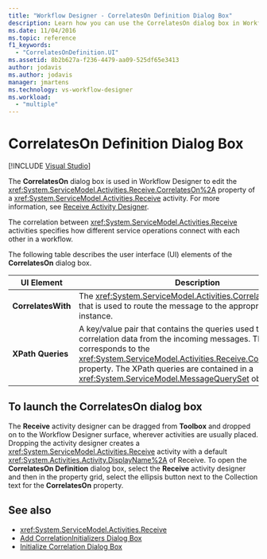 ```yaml
---
title: "Workflow Designer - CorrelatesOn Definition Dialog Box"
description: Learn how you can use the CorrelatesOn dialog box in Workflow Designer to edit the CorrelatesOn property of a Receive activity.
ms.date: 11/04/2016
ms.topic: reference
f1_keywords:
  - "CorrelatesOnDefinition.UI"
ms.assetid: 8b2b627a-f236-4479-aa09-525df65e3413
author: jodavis
ms.author: jodavis
manager: jmartens
ms.technology: vs-workflow-designer
ms.workload:
  - "multiple"
---
```

# CorrelatesOn Definition Dialog Box

 [!INCLUDE [Visual Studio](~/includes/applies-to-version/vs-windows-only.md)]

The **CorrelatesOn** dialog box is used in Workflow Designer to edit the <xref:System.ServiceModel.Activities.Receive.CorrelatesOn%2A> property of a <xref:System.ServiceModel.Activities.Receive> activity. For more information, see [Receive Activity Designer](../workflow-designer/receive-activity-designer.md).

The correlation between <xref:System.ServiceModel.Activities.Receive> activities specifies how different service operations connect with each other in a workflow.

The following table describes the user interface (UI) elements of the **CorrelatesOn** dialog box.

|UI Element|Description|
|-|-----------------|
|**CorrelatesWith**|The <xref:System.ServiceModel.Activities.CorrelationHandle> that is used to route the message to the appropriate workflow instance.|
|**XPath Queries**|A key/value pair that contains the queries used to extract correlation data from the incoming messages. This value corresponds to the <xref:System.ServiceModel.Activities.Receive.CorrelatesOn%2A> property. The XPath queries are contained in a <xref:System.ServiceModel.MessageQuerySet> object.|

## To launch the CorrelatesOn dialog box

The **Receive** activity designer can be dragged from **Toolbox** and dropped on to the Workflow Designer surface, wherever activities are usually placed. Dropping the activity designer creates a <xref:System.ServiceModel.Activities.Receive> activity with a default <xref:System.Activities.Activity.DisplayName%2A> of Receive. To open the **CorrelatesOn Definition** dialog box, select the **Receive** activity designer and then in the property grid, select the ellipsis button next to the Collection text for the **CorrelatesOn** property.

## See also

- <xref:System.ServiceModel.Activities.Receive>
- [Add CorrelationInitializers Dialog Box](../workflow-designer/add-correlationinitializers-dialog-box.md)
- [Initialize Correlation Dialog Box](../workflow-designer/initialize-correlation-dialog-box.md)